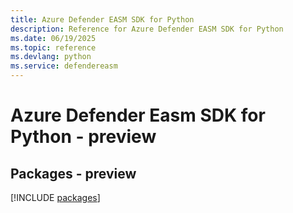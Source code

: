```yaml
---
title: Azure Defender EASM SDK for Python
description: Reference for Azure Defender EASM SDK for Python
ms.date: 06/19/2025
ms.topic: reference
ms.devlang: python
ms.service: defendereasm
---
```

# Azure Defender Easm SDK for Python - preview
## Packages - preview
[!INCLUDE [packages](defender-easm-index.md)]